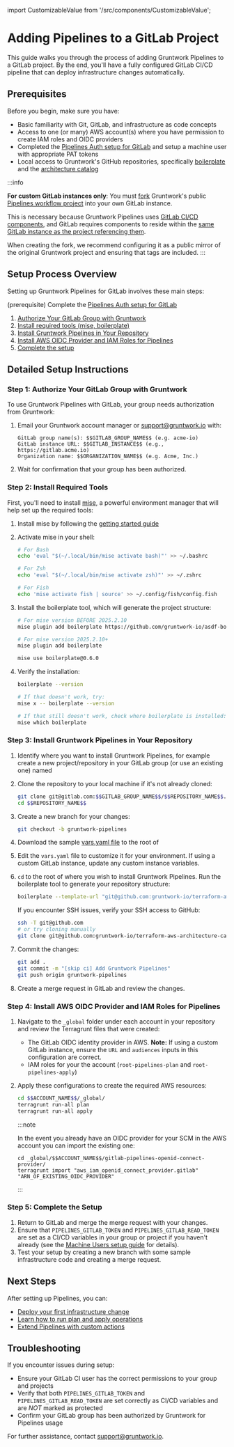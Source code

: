 import CustomizableValue from '/src/components/CustomizableValue';

# Adding Pipelines to a GitLab Project

This guide walks you through the process of adding Gruntwork Pipelines to a GitLab project. By the end, you'll have a fully configured GitLab CI/CD pipeline that can deploy infrastructure changes automatically.

## Prerequisites

Before you begin, make sure you have:

- Basic familiarity with Git, GitLab, and infrastructure as code concepts
- Access to one (or many) AWS account(s) where you have permission to create IAM roles and OIDC providers
- Completed the [Pipelines Auth setup for GitLab](/2.0/docs/pipelines/installation/viamachineusers#gitlab) and setup a machine user with appropriate PAT tokens
- Local access to Gruntwork's GitHub repositories, specifically [boilerplate](https://github.com/gruntwork-io/boilerplate) and the [architecture catalog](https://github.com/gruntwork-io/terraform-aws-architecture-catalog/)

:::info

**For custom GitLab instances only**: You must [fork](https://docs.gitlab.com/user/project/repository/forking_workflow/#create-a-fork) Gruntwork's public [Pipelines workflow project](https://gitlab.com/gruntwork-io/pipelines-workflows) into your own GitLab instance.

This is necessary because Gruntwork Pipelines uses [GitLab CI/CD components](/2.0/docs/pipelines/architecture/ci-workflows), and GitLab requires components to reside within the [same GitLab instance as the project referencing them](https://docs.gitlab.com/ci/components/#use-a-component).

When creating the fork, we recommend configuring it as a public mirror of the original Gruntwork project and ensuring that tags are included.
:::

## Setup Process Overview

Setting up Gruntwork Pipelines for GitLab involves these main steps:

(prerequisite) Complete the [Pipelines Auth setup for GitLab](/2.0/docs/pipelines/installation/viamachineusers#gitlab)

1. [Authorize Your GitLab Group with Gruntwork](#step-1-authorize-your-gitlab-group-with-gruntwork)
2. [Install required tools (mise, boilerplate)](#step-2-install-required-tools)
3. [Install Gruntwork Pipelines in Your Repository](#step-3-install-gruntwork-pipelines-in-your-repository)
4. [Install AWS OIDC Provider and IAM Roles for Pipelines](#step-4-install-aws-oidc-provider-and-iam-roles-for-pipelines)
5. [Complete the setup](#step-5-complete-the-setup)

## Detailed Setup Instructions

### Step 1: Authorize Your GitLab Group with Gruntwork

To use Gruntwork Pipelines with GitLab, your group needs authorization from Gruntwork:

1. Email your Gruntwork account manager or support@gruntwork.io with:

      ```
      GitLab group name(s): $$GITLAB_GROUP_NAME$$ (e.g. acme-io)
      GitLab instance URL: $$GITLAB_INSTANCE$$ (e.g., https://gitlab.acme.io)
      Organization name: $$ORGANIZATION_NAME$$ (e.g. Acme, Inc.)
      ```

2. Wait for confirmation that your group has been authorized.

### Step 2: Install Required Tools

First, you'll need to install [mise](https://mise.jdx.dev/), a powerful environment manager that will help set up the required tools:

1. Install mise by following the [getting started guide](https://mise.jdx.dev/getting-started.html)

2. Activate mise in your shell:
   ```bash
   # For Bash
   echo 'eval "$(~/.local/bin/mise activate bash)"' >> ~/.bashrc

   # For Zsh
   echo 'eval "$(~/.local/bin/mise activate zsh)"' >> ~/.zshrc

   # For Fish
   echo 'mise activate fish | source' >> ~/.config/fish/config.fish
   ```

3. Install the boilerplate tool, which will generate the project structure:
   ```bash
   # For mise version BEFORE 2025.2.10
   mise plugin add boilerplate https://github.com/gruntwork-io/asdf-boilerplate.git

   # For mise version 2025.2.10+
   mise plugin add boilerplate

   mise use boilerplate@0.6.0
   ```

4. Verify the installation:
   ```bash
   boilerplate --version

   # If that doesn't work, try:
   mise x -- boilerplate --version

   # If that still doesn't work, check where boilerplate is installed:
   mise which boilerplate
   ```

### Step 3: Install Gruntwork Pipelines in Your Repository

1. Identify where you want to install Gruntwork Pipelines, for example create a new project/repository in your GitLab group (or use an existing one) named <CustomizableValue id="REPOSITORY_NAME" />

2. Clone the repository to your local machine if it's not already cloned:
   ```bash
   git clone git@gitlab.com:$$GITLAB_GROUP_NAME$$/$$REPOSITORY_NAME$$.git
   cd $$REPOSITORY_NAME$$
   ```
3. Create a new branch for your changes:
   ```bash
   git checkout -b gruntwork-pipelines
   ```

4. Download the sample [vars.yaml file](https://github.com/gruntwork-io/terraform-aws-architecture-catalog/blob/main/examples/gitlab-pipelines/vars.yaml) to the root of <CustomizableValue id="REPOSITORY_NAME" />

4. Edit the `vars.yaml` file to customize it for your environment. If using a custom GitLab instance, update any custom instance variables.

5. `cd` to the root of <CustomizableValue id="REPOSITORY_NAME" /> where you wish to install Gruntwork Pipelines.  Run the boilerplate tool to generate your repository structure:
   ```bash
   boilerplate --template-url "git@github.com:gruntwork-io/terraform-aws-architecture-catalog.git//templates/gitlab-pipelines-infrastructure-live-root/?ref=v2.13.0" --output-folder . --var-file vars.yaml --non-interactive
   ```

   If you encounter SSH issues, verify your SSH access to GitHub:
   ```bash
   ssh -T git@github.com
   # or try cloning manually
   git clone git@github.com:gruntwork-io/terraform-aws-architecture-catalog.git
   ```

6. Commit the changes:
   ```bash
   git add .
   git commit -m "[skip ci] Add Gruntwork Pipelines"
   git push origin gruntwork-pipelines
   ```

7. Create a merge request in GitLab and review the changes.

### Step 4: Install AWS OIDC Provider and IAM Roles for Pipelines

1. Navigate to the `_global` folder under each account in your repository and review the Terragrunt files that were created:
   - The GitLab OIDC identity provider in AWS. **Note:** If using a custom GitLab instance, ensure the `URL` and `audiences` inputs in this configuration are correct.
   - IAM roles for your the account (`root-pipelines-plan` and `root-pipelines-apply`)

2. Apply these configurations to create the required AWS resources:
   ```bash
   cd $$ACCOUNT_NAME$$/_global/
   terragrunt run-all plan
   terragrunt run-all apply
   ```

   :::note

   In the event you already have an OIDC provider for your SCM in the AWS account you can import the existing one:

   ```
   cd _global/$$ACCOUNT_NAME$$/gitlab-pipelines-openid-connect-provider/
   terragrunt import "aws_iam_openid_connect_provider.gitlab" "ARN_OF_EXISTING_OIDC_PROVIDER"
   ```


   :::

### Step 5: Complete the Setup

1. Return to GitLab and merge the merge request with your changes.
2. Ensure that `PIPELINES_GITLAB_TOKEN` and `PIPELINES_GITLAB_READ_TOKEN` are set as a CI/CD variables in your group or project if you haven't already (see the [Machine Users setup guide](/2.0/docs/pipelines/installation/viamachineusers#gitlab) for details).
3. Test your setup by creating a new branch with some sample infrastructure code and creating a merge request.

## Next Steps

After setting up Pipelines, you can:

- [Deploy your first infrastructure change](/2.0/docs/pipelines/tutorials/deploying-your-first-infrastructure-change)
- [Learn how to run plan and apply operations](/2.0/docs/pipelines/guides/running-plan-apply)
- [Extend Pipelines with custom actions](/2.0/docs/pipelines/guides/extending-pipelines)

## Troubleshooting

If you encounter issues during setup:

- Ensure your GitLab CI user has the correct permissions to your group and projects
- Verify that both `PIPELINES_GITLAB_TOKEN` and `PIPELINES_GITLAB_READ_TOKEN` are set correctly as CI/CD variables and are *NOT* marked as protected
- Confirm your GitLab group has been authorized by Gruntwork for Pipelines usage

For further assistance, contact [support@gruntwork.io](mailto:support@gruntwork.io).
